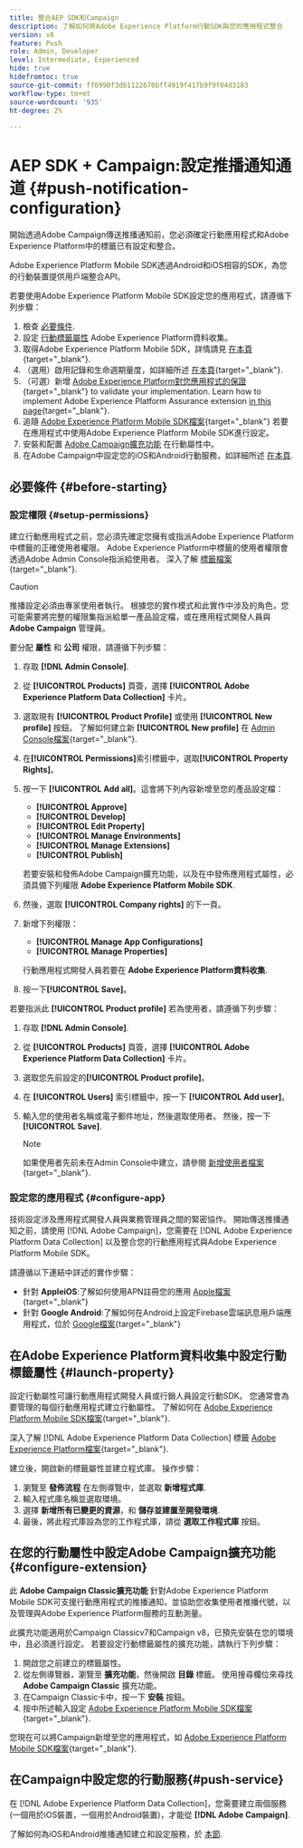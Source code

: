 ```yaml
---
title: 整合AEP SDK和Campaign
description: 了解如何將Adobe Experience Platform行動SDK與您的應用程式整合
version: v8
feature: Push
role: Admin, Developer
level: Intermediate, Experienced
hide: true
hidefromtoc: true
source-git-commit: ff6990f3db1122670bff4919f417b9f9f04d3183
workflow-type: tm+mt
source-wordcount: '935'
ht-degree: 2%

---
```



# AEP SDK + Campaign:設定推播通知通道 {#push-notification-configuration}

開始透過Adobe Campaign傳送推播通知前，您必須確定行動應用程式和Adobe Experience Platform中的標籤已有設定和整合。

Adobe Experience Platform Mobile SDK透過Android和iOS相容的SDK，為您的行動裝置提供用戶端整合API。

若要使用Adobe Experience Platform Mobile SDK設定您的應用程式，請遵循下列步驟：

1. 檢查 [必要條件](#before-starting).
1. 設定 [行動標籤屬性](#launch-property) Adobe Experience Platform資料收集。
1. 取得Adobe Experience Platform Mobile SDK，詳情請見 [在本頁](https://developer.adobe.com/client-sdks/documentation/getting-started/get-the-sdk/){target="_blank"}.
1. （選用）啟用記錄和生命週期量度，如詳細所述 [在本頁](https://developer.adobe.com/client-sdks/documentation/getting-started/enable-debug-logging/){target="_blank"}.
1. （可選）新增 [Adobe Experience Platform對您應用程式的保證](https://developer.adobe.com/client-sdks/documentation/getting-started/validate/){target="_blank"} to validate your implementation. Learn how to implement Adobe Experience Platform Assurance extension [in this page](https://developer.adobe.com/client-sdks/documentation/platform-assurance-sdk/){target="_blank"}.
1. 追隨 [Adobe Experience Platform Mobile SDK檔案](https://developer.adobe.com/client-sdks/documentation/getting-started/){target="_blank"} 若要在應用程式中使用Adobe Experience Platform Mobile SDK進行設定。
1. 安裝和配置 [Adobe Campaign擴充功能](#configure-extension) 在行動屬性中。
1. 在Adobe Campaign中設定您的iOS和Android行動服務，如詳細所述 [在本頁](../send/push.md#push-config).


## 必要條件 {#before-starting}

### 設定權限 {#setup-permissions}

建立行動應用程式之前，您必須先確定您擁有或指派Adobe Experience Platform中標籤的正確使用者權限。 Adobe Experience Platform中標籤的使用者權限會透過Adobe Admin Console指派給使用者。 深入了解 [標籤檔案](https://experienceleague.adobe.com/docs/experience-platform/tags/admin/user-permissions.html){target="_blank"}.

>[!CAUTION]
>
>推播設定必須由專家使用者執行。 根據您的實作模式和此實作中涉及的角色，您可能需要將完整的權限集指派給單一產品設定檔，或在應用程式開發人員與 **Adobe Campaign** 管理員。

要分配 **屬性** 和 **公司** 權限，請遵循下列步驟：

1. 存取 **[!DNL Admin Console]**.
1. 從 **[!UICONTROL Products]** 頁簽，選擇 **[!UICONTROL Adobe Experience Platform Data Collection]** 卡片。
1. 選取現有 **[!UICONTROL Product Profile]** 或使用 **[!UICONTROL New profile]** 按鈕。 了解如何建立新 **[!UICONTROL New profile]** 在 [Admin Console檔案](https://experienceleague.adobe.com/docs/experience-platform/access-control/ui/create-profile.html#ui){target="_blank"}.
1. 在&#x200B;**[!UICONTROL Permissions]**&#x200B;索引標籤中，選取&#x200B;**[!UICONTROL Property Rights]**。
1. 按一下 **[!UICONTROL Add all]**。這會將下列內容新增至您的產品設定檔：
   * **[!UICONTROL Approve]**
   * **[!UICONTROL Develop]**
   * **[!UICONTROL Edit Property]**
   * **[!UICONTROL Manage Environments]**
   * **[!UICONTROL Manage Extensions]**
   * **[!UICONTROL Publish]**

   若要安裝和發佈Adobe Campaign擴充功能，以及在中發佈應用程式屬性，必須具備下列權限 **Adobe Experience Platform Mobile SDK**.

1. 然後，選取 **[!UICONTROL Company rights]** 的下一頁。
1. 新增下列權限：

   * **[!UICONTROL Manage App Configurations]**
   * **[!UICONTROL Manage Properties]**

   行動應用程式開發人員若要在 **Adobe Experience Platform資料收集**.

1. 按一下&#x200B;**[!UICONTROL Save]**。

若要指派此 **[!UICONTROL Product profile]** 若為使用者，請遵循下列步驟：

1. 存取 **[!DNL Admin Console]**.
1. 從 **[!UICONTROL Products]** 頁簽，選擇 **[!UICONTROL Adobe Experience Platform Data Collection]** 卡片。
1. 選取您先前設定的&#x200B;**[!UICONTROL Product profile]**。
1. 在 **[!UICONTROL Users]** 索引標籤中，按一下 **[!UICONTROL Add user]**。
1. 輸入您的使用者名稱或電子郵件地址，然後選取使用者。 然後，按一下 **[!UICONTROL Save]**.

   >[!NOTE]
   >
   >如果使用者先前未在Admin Console中建立，請參閱 [新增使用者檔案](https://helpx.adobe.com/enterprise/using/manage-users-individually.html#add-users){target="_blank"}.

### 設定您的應用程式 {#configure-app}

技術設定涉及應用程式開發人員與業務管理員之間的緊密協作。 開始傳送推播通知之前，請使用 [!DNL Adobe Campaign]，您需要在 [!DNL Adobe Experience Platform Data Collection] 以及整合您的行動應用程式與Adobe Experience Platform Mobile SDK。

請遵循以下連結中詳述的實作步驟：

* 針對 **AppleiOS**:了解如何使用APN註冊您的應用 [Apple檔案](https://developer.apple.com/documentation/usernotifications/registering_your_app_with_apns){target="_blank"}
* 針對 **Google Android**:了解如何在Android上設定Firebase雲端訊息用戶端應用程式，位於 [Google檔案](https://firebase.google.com/docs/cloud-messaging/android/client){target="_blank"}

<!--
## Add your app push credentials in Adobe Experience Platform Data Collection {#push-credentials}

After granting the correct user permissions, you now need to add your mobile application push credentials in Adobe Experience Platform Data Collection. 

The mobile app push credential registration is required to authorize Adobe to send push notifications on your behalf. Refer to the steps detailed below:

1. From [!DNL Adobe Experience Platform Data Collection], browse to **[!UICONTROL App Surfaces]** in the left rail.

1. Click **[!UICONTROL Create App Surface]** to create a new configuration.

1. Enter a **[!UICONTROL Name]** for the configuration.

1. From **[!UICONTROL Mobile Application Configuration]**, select the system and enter settings.

    * **For iOS**

        1. Enter the mobile app **Bundle Id** in the **[!UICONTROL App ID (iOS Bundle ID)]** field. The app Bundle ID can be found in the **General** tab of the primary target in **XCode**.
        
        1. Switched on the **[!UICONTROL Push Credentials]** button to add your credentials.
        
        1. Drag and drop your .p8 Apple Push Notification Authentication Key file. This key can be acquired from the **Certificates**, **Identifiers** and **Profiles** page.

        1. Provide the **Key ID**. This is a 10 character string assigned during the creation of p8 auth key. It can be found under **Keys** tab in **Certificates**, **Identifiers** and **Profiles** page.
        
        1. Provide the **Team ID**. This is a string value which can be found under the Membership tab.

    * **For Android**

        1. Provide the **[!UICONTROL App ID (Android package name)]**: usually the package name is the app id in your `build.gradle` file.

        1. Switched on the **[!UICONTROL Push Credentials]** button to add your credentials.

        1. Drag and drop the FCM push credentials. For more details on how to get the push credentials refer to [Google Documentation](https://firebase.google.com/docs/admin/setup#initialize-sdk){target="_blank"}.
    

1. Click **[!UICONTROL Save]** to create your app configuration.
-->

## 在Adobe Experience Platform資料收集中設定行動標籤屬性 {#launch-property}

設定行動屬性可讓行動應用程式開發人員或行銷人員設定行動SDK。 您通常會為要管理的每個行動應用程式建立行動屬性。 了解如何在 [Adobe Experience Platform Mobile SDK檔案](https://developer.adobe.com/client-sdks/documentation/getting-started/create-a-mobile-property/){target="_blank"}.
<!--
To get the SDKs needed for push notification to work you will need the following SDK extensions, for both Android and iOS:

* **[!UICONTROL Mobile Core]** (installed automatically)
* **[!UICONTROL Profile]** (installed automatically)
* **[!UICONTROL Adobe Experience Platform Edge]**
* **[!UICONTROL Adobe Experience Platform Assurance]**, optional but recommended to debug the mobile implementation.
-->

深入了解 [!DNL Adobe Experience Platform Data Collection] 標籤 [Adobe Experience Platform檔案](https://experienceleague.adobe.com/docs/platform-learn/implement-mobile-sdk/initial-configuration/configure-tags.html){target="_blank"}.

建立後，開啟新的標籤屬性並建立程式庫。 操作步驟：

1. 瀏覽至 **發佈流程** 在左側導覽中，並選取 **新增程式庫**.
1. 輸入程式庫名稱並選取環境。
1. 選擇 **新增所有已變更的資源**，和 **儲存並建置至開發環境**.
1. 最後，將此程式庫設為您的工作程式庫，請從 **選取工作程式庫** 按鈕。


## 在您的行動屬性中設定Adobe Campaign擴充功能 {#configure-extension}

此 **Adobe Campaign Classic擴充功能** 針對Adobe Experience Platform Mobile SDK可支援行動應用程式的推播通知，並協助您收集使用者推播代號，以及管理與Adobe Experience Platform服務的互動測量。

此擴充功能適用於Campaign Classicv7和Campaign v8，已預先安裝在您的環境中，且必須進行設定。 若要設定行動標籤屬性的擴充功能，請執行下列步驟：

1. 開啟您之前建立的標籤屬性。
1. 從左側導覽器，瀏覽至 **擴充功能**，然後開啟 **目錄** 標籤。 使用搜尋欄位來尋找 **Adobe Campaign Classic** 擴充功能。
1. 在Campaign Classic卡中，按一下 **安裝** 按鈕。
1. 按中所述輸入設定 [Adobe Experience Platform Mobile SDK檔案](https://developer.adobe.com/client-sdks/documentation/adobe-campaign-classic/){target="_blank"}.

您現在可以將Campaign新增至您的應用程式，如  [Adobe Experience Platform Mobile SDK檔案](https://developer.adobe.com/client-sdks/documentation/adobe-campaign-classic/#add-campaign-classic-to-your-app){target="_blank"}.

## 在Campaign中設定您的行動服務{#push-service}

在 [!DNL Adobe Experience Platform Data Collection]，您需要建立兩個服務(一個用於iOS裝置，一個用於Android裝置)，才能從 **[!DNL Adobe Campaign]**.

了解如何為iOS和Android推播通知建立和設定服務，於 [本節](../send/push.md#push-config).
